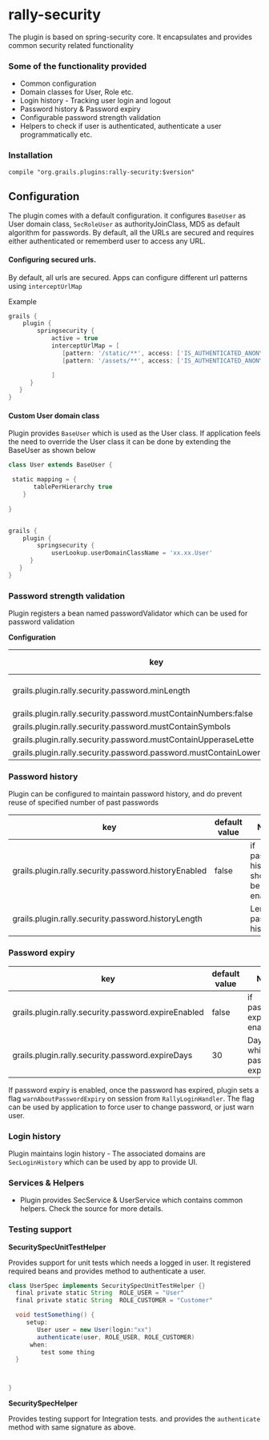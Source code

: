 # rally-security
The plugin is based on spring-security core. It encapsulates and provides common security related functionality

### Some of the functionality provided
- Common configuration
- Domain classes for User, Role etc.
- Login history - Tracking user login and logout
- Password history & Password expiry
- Configurable password strength validation
- Helpers to check if user is authenticated, authenticate a user programmatically etc.


### Installation

```
compile "org.grails.plugins:rally-security:$version"
```

Configuration
----
The plugin comes with a default configuration. it configures `BaseUser` as User domain class, `SecRoleUser` as
 authorityJoinClass, MD5 as default algorithm for passwords. By default, all the URLs are secured and requires either
  authenticated or rememberd user to access any URL.
  
#### Configuring secured urls.  
By default, all urls are secured. Apps can configure different url patterns using `interceptUrlMap`

Example

```groovy
grails {
    plugin {
        springsecurity {
            active = true
            interceptUrlMap = [
               [pattern: '/static/**', access: ['IS_AUTHENTICATED_ANONYMOUSLY']],
               [pattern: '/assets/**', access: ['IS_AUTHENTICATED_ANONYMOUSLY']],

            ]
      }
   }
}
```

#### Custom User domain class
Plugin provides `BaseUser` which is used as the User class. If application feels the need to override the User class
 it can be done by extending the BaseUser as shown below
 
 ```groovy
 class User extends BaseUser {
 
  static mapping = {
        tablePerHierarchy true
     }
    
}
```

```groovy

grails {
    plugin {
        springsecurity {
            userLookup.userDomainClassName = 'xx.xx.User'
      }
   }
}

```

### Password strength validation
Plugin registers a bean named passwordValidator which can be used for password validation

**Configuration**

| key                                                                       | default value | Notes                  |
|---------------------------------------------------------------------------|---------------|------------------------|
| grails.plugin.rally.security.password.minLength                           | 4             | Min length of password |
| grails.plugin.rally.security.password.mustContainNumbers:false            | false         |                        |
| grails.plugin.rally.security.password.mustContainSymbols                  | false         |                        |
| grails.plugin.rally.security.password.mustContainUpperaseLette            | false         |                        |
| grails.plugin.rally.security.password.password.mustContainLowercaseLetter | false         |                        |

### Password history
Plugin can be configured to maintain password history, and do prevent reuse of specified number of past passwords

| key                                                                       | default value | Notes                                 |
|---------------------------------------------------------------------------|---------------|---------------------------------------|
| grails.plugin.rally.security.password.historyEnabled                      | false         | if password history should be enabled |
| grails.plugin.rally.security.password.historyLength                       |               | Length of password history.           |

### Password expiry

| key                                                                       | default value | Notes                             |
|---------------------------------------------------------------------------|---------------|-----------------------------------|
| grails.plugin.rally.security.password.expireEnabled                       | false         | if password expiry enabled        |
| grails.plugin.rally.security.password.expireDays                          | 30            | Days after which passwords expire |

If password expiry is enabled, once the password has expired, plugin sets a flag `warnAboutPasswordExpiry` on session
 from `RallyLoginHandler`. The flag can be used by application to force user to change password, or just warn user.
 
### Login history
Plugin maintains login history - The associated domains are `SecLoginHistory` which can be used by app to provide UI.
 


### Services & Helpers
- Plugin provides SecService & UserService which contains common helpers. Check the source for more details.


### Testing support

**SecuritySpecUnitTestHelper**

Provides support for unit tests which needs a logged in user. It registered required beans and provides method to
 authenticate a user.
 
 ```groovy
class UserSpec implements SecuritySpecUnitTestHelper {}
   final private static String  ROLE_USER = "User" 
   final private static String  ROLE_CUSTOMER = "Customer"

   void testSomething() {
      setup:
         User user = new User(login:"xx")
         authenticate(user, ROLE_USER, ROLE_CUSTOMER)
       when:
          test some thing
   }



}

```

**SecuritySpecHelper**

Provides testing support for Integration tests. and provides the `authenticate` method with same signature as above.  
